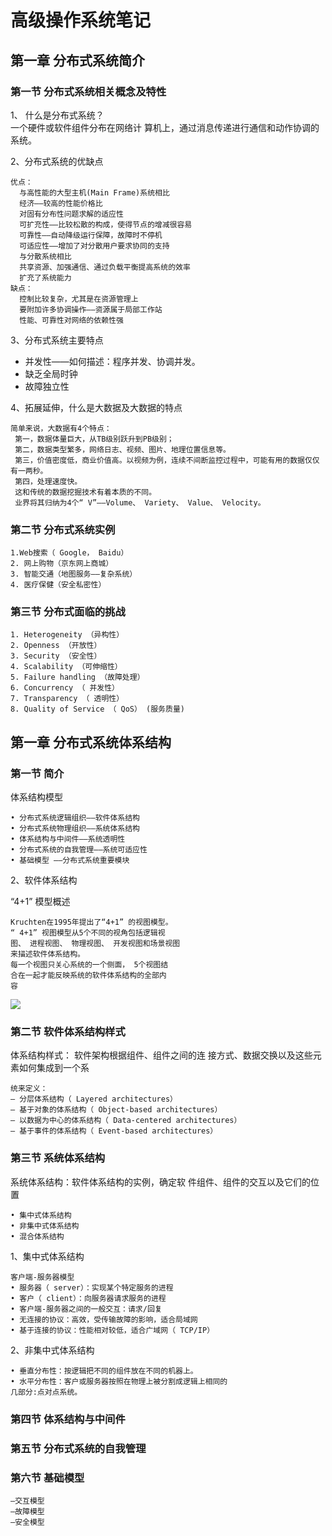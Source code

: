# 高级操作系统笔记

## 第一章  分布式系统简介

### 第一节 分布式系统相关概念及特性

1、 什么是分布式系统？  
一个硬件或软件组件分布在网络计
算机上，通过消息传递进行通信和动作协调的
系统。

2、分布式系统的优缺点
```
优点：
  与高性能的大型主机(Main Frame)系统相比
  经济——较高的性能价格比
  对固有分布性问题求解的适应性
  可扩充性——比较松散的构成，使得节点的增减很容易
  可靠性——自动降级运行保障，故障时不停机
  可适应性——增加了对分散用户要求协同的支持
  与分散系统相比
  共享资源、加强通信、通过负载平衡提高系统的效率
  扩充了系统能力
缺点：
  控制比较复杂，尤其是在资源管理上
  要附加许多协调操作——资源属于局部工作站
  性能、可靠性对网络的依赖性强
```


3、分布式系统主要特点
* 并发性——如何描述：程序并发、协调并发。
* 缺乏全局时钟
* 故障独立性

4、拓展延伸，什么是大数据及大数据的特点
```
简单来说，大数据有4个特点：
 第一，数据体量巨大，从TB级别跃升到PB级别；
 第二，数据类型繁多，网络日志、视频、图片、地理位置信息等。
 第三，价值密度低，商业价值高。以视频为例，连续不间断监控过程中，可能有用的数据仅仅有一两秒。
 第四，处理速度快。
 这和传统的数据挖掘技术有着本质的不同。
 业界将其归纳为4个“ V”——Volume、 Variety、 Value、 Velocity。
```
### 第二节  分布式系统实例

```
1.Web搜索（ Google， Baidu）
2. 网上购物（京东网上商城）
3. 智能交通（地图服务——复杂系统）
4. 医疗保健（安全私密性）
```
### 第三节  分布式面临的挑战
```
1. Heterogeneity （异构性）
2. Openness （开放性）
3. Security （安全性）
4. Scalability （可伸缩性）
5. Failure handling （故障处理）
6. Concurrency （ 并发性）
7. Transparency （ 透明性）
8. Quality of Service （ QoS） (服务质量)
```
## 第一章  分布式系统体系结构

### 第一节 简介
体系结构模型
```
• 分布式系统逻辑组织——软件体系结构
• 分布式系统物理组织——系统体系结构
• 体系结构与中间件——系统透明性
• 分布式系统的自我管理——系统可适应性
• 基础模型 ——分布式系统重要模块
```




2、软件体系结构

“4+1” 模型概述
```
Kruchten在1995年提出了“4+1” 的视图模型。
“ 4+1” 视图模型从5个不同的视角包括逻辑视
图、 进程视图、 物理视图、 开发视图和场景视图
来描述软件体系结构。
每一个视图只关心系统的一个侧面， 5个视图结
合在一起才能反映系统的软件体系结构的全部内
容
```
![](../../img/高级操作系统-4+1模型.png)

### 第二节 软件体系结构样式
体系结构样式： 软件架构根据组件、组件之间的连
接方式、数据交换以及这些元素如何集成到一个系
```
统来定义：
– 分层体系结构（ Layered architectures）
– 基于对象的体系结构（ Object-based architectures）
– 以数据为中心的体系结构（ Data-centered architectures）
– 基于事件的体系结构（ Event-based architectures）
```
### 第三节 系统体系结构
系统体系结构：软件体系结构的实例，确定软
件组件、组件的交互以及它们的位置
```
• 集中式体系结构
• 非集中式体系结构
• 混合体系结构
```
1、集中式体系结构

```
客户端-服务器模型
• 服务器（ server）：实现某个特定服务的进程
• 客户（ client）：向服务器请求服务的进程
• 客户端-服务器之间的一般交互：请求/回复
• 无连接的协议：高效，受传输故障的影响，适合局域网
• 基于连接的协议：性能相对较低，适合广域网（ TCP/IP）
```
2、非集中式体系结构

```
• 垂直分布性：按逻辑把不同的组件放在不同的机器上。
• 水平分布性：客户或服务器按照在物理上被分割成逻辑上相同的
几部分:点对点系统。
```
### 第四节 体系结构与中间件

### 第五节 分布式系统的自我管理

### 第六节 基础模型
```
–交互模型
–故障模型
–安全模型
```


```

```


```

```


```

```


```

```


```

```


```

```











